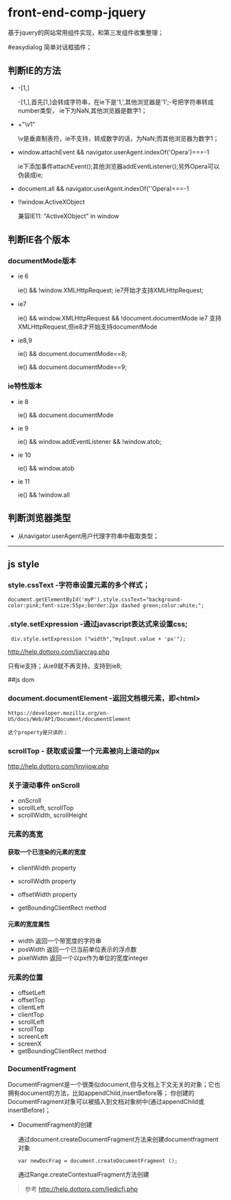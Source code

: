 # front-end-comp-jquery
基于jquery的网站常用组件实现，和第三发组件收集整理；

#easydialog
  简单对话框插件；

## 判断IE的方法
  - -[1,]

    -[1,],首先[1,]会转成字符串，在ie下是'1,',其他浏览器是'1';-号把字符串转成number类型，
    ie下为NaN,其他浏览器是数字1；
  - +"\v1"

    \v是垂直制表符，ie不支持，转成数字的话，为NaN;而其他浏览器为数字1；
  - window.attachEvent && navigator.userAgent.indexOf('Opera')===-1

    ie下添加事件attachEvent();其他浏览器addEventListener();另外Opera可以伪装成ie;
    
  - document.all && navigator.userAgent.indexOf(''Opera)===-1
  
  - !!window.ActiveXObject

    兼容IE11: "ActiveXObject" in window

## 判断IE各个版本
### documentMode版本
  - ie 6

    ie() && !window.XMLHttpRequest;
    ie7开始才支持XMLHttpRequest;

  - ie7

    ie() && window.XMLHttpRequest && !document.documentMode
    ie7 支持XMLHttpRequest,但ie8才开始支持documentMode

  - ie8,9

    ie() && document.documentMode==8;

    ie() && document.documentMode==9;

### ie特性版本
  - ie 8

    ie() && document.documentMode
  - ie 9

    ie() && window.addEventListener && !window.atob;

  - ie 10

    ie() && window.atob

  - ie 11

    ie() && !window.all

## 判断浏览器类型
  - 从navigator.userAgent用户代理字符串中截取类型；

----------------------------------------------------

## js style
### style.cssText -字符串设置元素的多个样式；
  
  ```
  document.getElementById('myP').style.cssText="background-color:pink;font-size:55px;border:2px dashed green;color:white;";
  ```
  
### .style.setExpression  -通过javascript表达式来设置css;
  ```
   div.style.setExpression ("width","myInput.value + 'px'");
  ```
  
  http://help.dottoro.com/ljarcrag.php
  
  只有ie支持；从ie9就不再支持，支持到ie8;

  
##js dom
  
### document.documentElement  -返回文档根元素，即\<html\>
    
    https://developer.mozilla.org/en-US/docs/Web/API/Document/documentElement
    
    这个property是只读的；
    
### scrollTop - 获取或设置一个元素被向上滚动的px
    
  http://help.dottoro.com/ljnvjiow.php
  
### 关于滚动事件 onScroll
  - onScroll
  - scrollLeft, scrollTop
  - scrollWidth, scrollHeight

### 元素的高宽

#### 获取一个已渲染的元素的宽度
  - clientWidth property
    
  - scrollWidth property
    
  - offsetWidth property
    
  - getBoundingClientRect method
    
  
#### 元素的宽度属性
  - width       返回一个带宽度的字符串
  - posWidth    返回一个已当前单位表示的浮点数
  - pixelWidth  返回一个以px作为单位的宽度integer

### 元素的位置
  - offsetLeft
  - offsetTop
  - clientLeft
  - clientTop
  - scrollLeft
  - scrollTop
  - screenLeft
  - screenX
  - getBoundingClientRect method

### DocumentFragment
DocumentFragment是一个很类似document,但与文档上下文无关的对象；它也拥有document的方法，比如appendChild,insertBefore等；
你创建的DocumentFragment对象可以被插入到文档对象树中(通过appendChild或insertBefore)；

- DocumentFragment的创建

  通过document.createDocumentFragment方法来创建documentfragment对象
  ```
  var newDocFrag = document.createDocumentFragment ();
  ```
  通过Range.createContextualFragment方法创建
> 参考 http://help.dottoro.com/ljedicfj.php